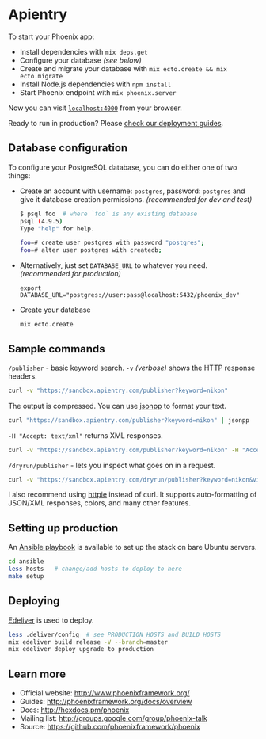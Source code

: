 # Apientry

To start your Phoenix app:

  * Install dependencies with `mix deps.get`
  * Configure your database *(see below)*
  * Create and migrate your database with `mix ecto.create && mix ecto.migrate`
  * Install Node.js dependencies with `npm install`
  * Start Phoenix endpoint with `mix phoenix.server`

Now you can visit [`localhost:4000`](http://localhost:4000) from your browser.

Ready to run in production? Please [check our deployment guides](http://www.phoenixframework.org/docs/deployment).

## Database configuration

To configure your PostgreSQL database, you can do either one of two things:

  * Create an account with username: `postgres`, password: `postgres` and give it database creation permissions. *(recommended for dev and test)*

    ```sh
    $ psql foo  # where `foo` is any existing database
    psql (4.9.5)
    Type "help" for help.

    foo=# create user postgres with password "postgres";
    foo=# alter user postgres with createdb;
    ```

  * Alternatively, just set `DATABASE_URL` to whatever you need. *(recommended for production)*

    ```
    export DATABASE_URL="postgres://user:pass@localhost:5432/phoenix_dev"
    ```

  * Create your database

    ```
    mix ecto.create
    ```

## Sample commands

`/publisher` - basic keyword search. `-v` *(verbose)* shows the HTTP response headers.

```sh
curl -v "https://sandbox.apientry.com/publisher?keyword=nikon"
```

The output is compressed. You can use [jsonpp](https://jmhodges.github.io/jsonpp/) to format your text.

```sh
curl "https://sandbox.apientry.com/publisher?keyword=nikon" | jsonpp
```

`-H "Accept: text/xml"` returns XML responses.

```sh
curl -v "https://sandbox.apientry.com/publisher?keyword=nikon" -H "Accept: text/xml"
```

`/dryrun/publisher` - lets you inspect what goes on in a request.

```sh
curl -v "https://sandbox.apientry.com/dryrun/publisher?keyword=nikon&visitorIPAddress=8.8.8.8&trackingId=800537"
```

I also recommend using [httpie](http://httpie.org/) instead of curl. It supports auto-formatting of JSON/XML responses, colors, and many other features.

## Setting up production

An [Ansible playbook](http://docs.ansible.com/) is available to set up the stack on bare Ubuntu servers.

```sh
cd ansible
less hosts   # change/add hosts to deploy to here
make setup
```

## Deploying

[Edeliver](https://github.com/boldpoker/edeliver) is used to deploy.

```sh
less .deliver/config  # see PRODUCTION_HOSTS and BUILD_HOSTS
mix edeliver build release -V --branch=master
mix edeliver deploy upgrade to production
```

## Learn more

  * Official website: http://www.phoenixframework.org/
  * Guides: http://phoenixframework.org/docs/overview
  * Docs: http://hexdocs.pm/phoenix
  * Mailing list: http://groups.google.com/group/phoenix-talk
  * Source: https://github.com/phoenixframework/phoenix
